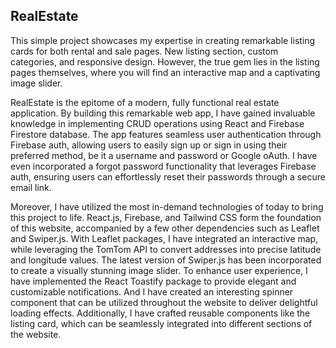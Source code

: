 ## RealEstate

This simple project showcases my expertise in creating remarkable listing cards
for both rental and sale pages. New listing section, custom categories, and
responsive design. However, the true gem lies in the listing pages themselves,
where you will find an interactive map and a captivating image slider.

RealEstate is the epitome of a modern, fully functional real estate application.
By building this remarkable web app, I have gained invaluable knowledge in
implementing CRUD operations using React and Firebase Firestore database. The
app features seamless user authentication through Firebase auth, allowing users
to easily sign up or sign in using their preferred method, be it a username and
password or Google oAuth. I have even incorporated a forgot password
functionality that leverages Firebase auth, ensuring users can effortlessly
reset their passwords through a secure email link.

Moreover, I have utilized the most in-demand technologies of today to bring this
project to life. React.js, Firebase, and Tailwind CSS form the foundation of
this website, accompanied by a few other dependencies such as Leaflet and
Swiper.js. With Leaflet packages, I have integrated an interactive map, while
leveraging the TomTom API to convert addresses into precise latitude and
longitude values. The latest version of Swiper.js has been incorporated to
create a visually stunning image slider. To enhance user experience, I have
implemented the React Toastify package to provide elegant and customizable
notifications. And I have created an interesting spinner component that can be
utilized throughout the website to deliver delightful loading effects.
Additionally, I have crafted reusable components like the listing card, which
can be seamlessly integrated into different sections of the website.
